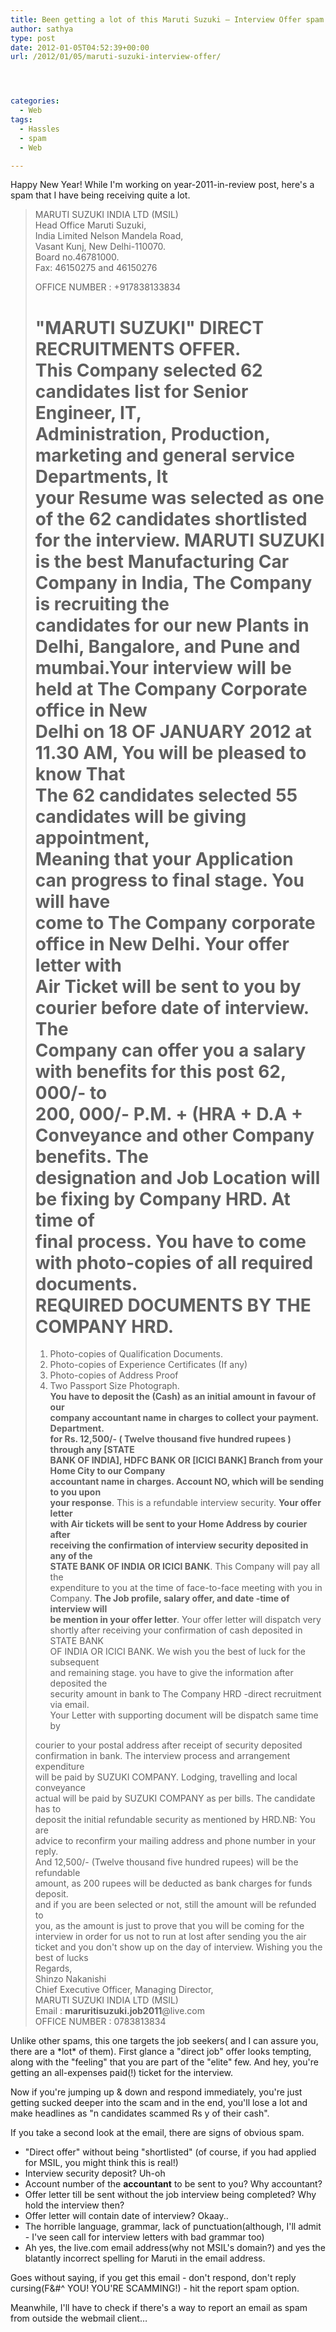 ```yaml
---
title: Been getting a lot of this Maruti Suzuki – Interview Offer spam
author: sathya
type: post
date: 2012-01-05T04:52:39+00:00
url: /2012/01/05/maruti-suzuki-interview-offer/




categories:
  - Web
tags:
  - Hassles
  - spam
  - Web

---
```

Happy New Year! While I'm working on year-2011-in-review post, here's a spam that I have being receiving quite a lot.

<!--more-->

> MARUTI SUZUKI INDIA LTD (MSIL)  
> Head Office Maruti Suzuki,  
> India Limited Nelson Mandela Road,  
> Vasant Kunj, New Delhi-110070.  
> Board no.46781000.  
> Fax: 46150275 and 46150276
> 
> OFFICE NUMBER : +917838133834
> 
> "MARUTI SUZUKI" DIRECT RECRUITMENTS OFFER.  
> This Company selected 62 candidates list for Senior Engineer, IT,  
> Administration, Production, marketing and general service Departments, It  
> your Resume was selected as one of the 62 candidates shortlisted for the interview. MARUTI SUZUKI  
> is the best Manufacturing Car Company in India, The Company is recruiting the  
> candidates for our new Plants in Delhi, Bangalore, and Pune and  
> mumbai.Your interview will be held at The Company Corporate office in New  
> Delhi on 18 OF JANUARY 2012 at 11.30 AM, **You will be pleased to know That**  
> **The 62 candidates selected 55 candidates will be giving appointment,**  
> **Meaning that your Application can progress to final stage**. You will have  
> come to The Company corporate office in New Delhi. Your offer letter with  
> Air Ticket will be sent to you by courier before date of interview. The  
> Company can offer you a salary with benefits for this post 62, 000/- to  
> 200, 000/- P.M. + (HRA + D.A + Conveyance and other Company benefits. The  
> designation and Job Location will be fixing by Company HRD. At time of  
> final process. You have to come with photo-copies of all required  
> documents.  
> REQUIRED DOCUMENTS BY THE COMPANY HRD.  
> ======================================  
> 1) Photo-copies of Qualification Documents.  
> 2) Photo-copies of Experience Certificates (If any)  
> 3) Photo-copies of Address Proof  
> 4) Two Passport Size Photograph.  
> **You have to deposit the (Cash) as an initial amount in favour of our**  
> **company accountant name in charges to collect your payment. Department.**  
> **for Rs. 12,500/- ( Twelve thousand five hundred rupees ) through any [STATE**  
> **BANK OF INDIA], HDFC BANK OR [ICICI BANK] Branch from your Home City to our Company**  
> **accountant name in charges. Account NO, which will be sending to you upon**  
> **your response**. This is a refundable interview security. **Your offer letter**  
> **with Air tickets will be sent to your Home Address by courier after**  
> **receiving the confirmation of interview security deposited in any of the**  
> **STATE BANK OF INDIA OR ICICI BANK**. This Company will pay all the  
> expenditure to you at the time of face-to-face meeting with you in  
> Company. **The Job profile, salary offer, and date -time of interview will**  
> **be mention in your offer letter**. Your offer letter will dispatch very  
> shortly after receiving your confirmation of cash deposited in STATE BANK  
> OF INDIA OR ICICI BANK. We wish you the best of luck for the subsequent  
> and remaining stage. you have to give the information after deposited the  
> security amount in bank to The Company HRD -direct recruitment via email.  
> Your Letter with supporting document will be dispatch same time by
> 
> courier to your postal address after receipt of security deposited  
> confirmation in bank. The interview process and arrangement expenditure  
> will be paid by SUZUKI COMPANY. Lodging, travelling and local conveyance  
> actual will be paid by SUZUKI COMPANY as per bills. The candidate has to  
> deposit the initial refundable security as mentioned by HRD.NB: You are  
> advice to reconfirm your mailing address and phone number in your reply.  
> And 12,500/- (Twelve thousand five hundred rupees) will be the refundable  
> amount, as 200 rupees will be deducted as bank charges for funds deposit.  
> and if you are been selected or not, still the amount will be refunded to  
> you, as the amount is just to prove that you will be coming for the  
> interview in order for us not to run at lost after sending you the air  
> ticket and you don't show up on the day of interview. Wishing you the  
> best of lucks  
> Regards,  
> Shinzo Nakanishi  
> Chief Executive Officer, Managing Director,  
> MARUTI SUZUKI INDIA LTD (MSIL)  
> Email : **maruritisuzuki.job2011**@live.com  
> OFFICE NUMBER : 0783813834

Unlike other spams, this one targets the job seekers( and I can assure you, there are a \*lot\* of them). First glance a "direct job" offer looks tempting, along with the "feeling" that you are part of the "elite" few. And hey, you're getting an all-expenses paid(!) ticket for the interview.

Now if you're jumping up & down and respond immediately, you're just getting sucked deeper into the scam and in the end, you'll lose a lot and make headlines as "n candidates scammed Rs y of their cash".

If you take a second look at the email, there are signs of obvious spam.

  * "Direct offer" without being "shortlisted" (of course, if you had applied for MSIL, you might think this is real!)
  * Interview security deposit? Uh-oh
  * Account number of the **accountant** to be sent to you? Why accountant?
  * Offer letter till be sent without the job interview being completed? Why hold the interview then?
  * Offer letter will contain date of interview? Okaay..
  * The horrible language, grammar, lack of punctuation(although, I'll admit - I've seen call for interview letters with bad grammar too)
  * Ah yes, the live.com email address(why not MSIL's domain?) and yes the blatantly incorrect spelling for Maruti in the email address.

Goes without saying, if you get this email - don't respond, don't reply cursing(F&#^ YOU! YOU'RE SCAMMING!) - hit the report spam option.

Meanwhile, I'll have to check if there's a way to report an email as spam from outside the webmail client&#8230;
